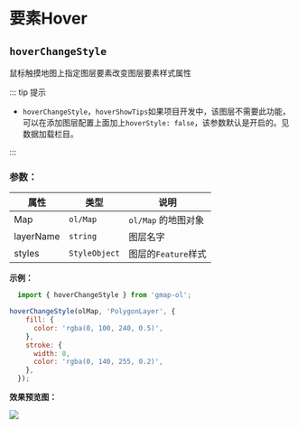 # 要素Hover

## `hoverChangeStyle`

鼠标触摸地图上指定图层要素改变图层要素样式属性

::: tip 提示

- `hoverChangeStyle`，`hoverShowTips`如果项目开发中，该图层不需要此功能，可以在添加图层配置上面加上`hoverStyle: false`，该参数默认是开启的。见数据加载栏目。

:::

### 参数：

| 属性       | 类型          | 说明                     |
| --------- | ------------- | ------------------------ |
| Map       | `ol/Map`      | `ol/Map` 的地图对象       |
| layerName | `string`      | 图层名字                  |
| styles    | `StyleObject` | 图层的`Feature`样式       |


**示例：**

```js
  import { hoverChangeStyle } from 'gmap-ol';

hoverChangeStyle(olMap, 'PolygonLayer', {
    fill: {
      color: 'rgba(0, 100, 240, 0.5)',
    },
    stroke: {
      width: 8,
      color: 'rgba(0, 140, 255, 0.2)',
    },
  });
```

**效果预览图：**

![](/images/hoverChangeStyle.jpg)